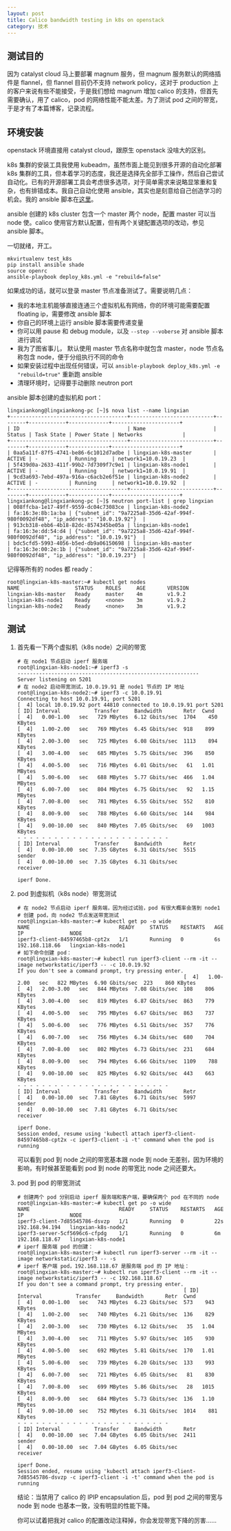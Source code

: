 ```yaml
---
layout: post
title: Calico bandwidth testing in k8s on openstack
category: 技术
---
```


## 测试目的

因为 catalyst cloud 马上要部署 magnum 服务，但 magnum 服务默认的网络插件是 flannel，但 flannel 目前仍不支持 network policy，这对于 production 上的客户来说有些不能接受，于是我们想给 magnum 增加 calico 的支持，但首先需要确认，用了 calico，pod 的网络性能不能太差。为了测试 pod 之间的带宽，于是才有了本篇博客，记录流程。

## 环境安装

openstack 环境直接用 catalyst cloud，跟原生 openstack 没啥大的区别。

k8s 集群的安装工具我使用 kubeadm，虽然市面上能见到很多开源的自动化部署 k8s 集群的工具，但本着学习的态度，我还是选择先全部手工操作，然后自己尝试自动化。已有的开源部署工具会考虑很多选项，对于简单需求来说略显笨重和复杂，也有排错成本。我自己自动化使用 ansible，其实也是刻意给自己创造学习的机会。我的 ansible 脚本在[这里](https://github.com/LingxianKong/kubernetes_study/tree/master/installation/ansible/version_1)。

ansible 创建的 k8s cluster 包含一个 master 两个 node，配置 master 可以当 node 使。calico 使用官方默认配置，但有两个关键配置选项的改动，参见 ansible 脚本。

一切就绪，开工。

```shell
mkvirtualenv test_k8s
pip install ansible shade
source openrc
ansible-playbook deploy_k8s.yml -e "rebuild=false"
```

如果成功的话，就可以登录 master 节点准备测试了。需要说明几点：

- 我的本地主机能够直接连通三个虚拟机私有网络，你的环境可能需要配置 floating ip，需要修改 ansible 脚本
- 你自己的环境上运行 ansible 脚本需要传递变量
- 你可以用 pause 和 debug module，以及 `--step --voberse` 对 ansible 脚本进行调试
- 我为了图省事儿， 默认使用 master 节点名称中就包含 master，node 节点名称包含 node，便于分组执行不同的命令
- 如果安装过程中出现任何错误，可以 `ansible-playbook deploy_k8s.yml -e "rebuild=true"` 重新跑 ansible
- 清理环境时，记得要手动删除 neutron port

ansible 脚本创建的虚拟机和 port：

```shell
lingxiankong@lingxiankong-pc [~]$ nova list --name lingxian
+--------------------------------------+---------------------------+--------+------------+-------------+----------------------+
| ID                                   | Name                      | Status | Task State | Power State | Networks             |
+--------------------------------------+---------------------------+--------+------------+-------------+----------------------+
| 0aa5a11f-87f5-4741-be86-6c1012d7adbe | lingxian-k8s-master       | ACTIVE | -          | Running     | network1=10.0.19.23  |
| 5f439d0a-2633-411f-99b2-7d7309f7c9e1 | lingxian-k8s-node1        | ACTIVE | -          | Running     | network1=10.0.19.91  |
| 9cd3a693-7ebd-497a-916a-c6acb2e6f51e | lingxian-k8s-node2        | ACTIVE | -          | Running     | network1=10.0.19.92  |
+--------------------------------------+---------------------------+--------+------------+-------------+----------------------+
lingxiankong@lingxiankong-pc [~]$ neutron port-list | grep lingxian
| 008ffcba-1e17-49ff-9559-dc04c73083ce | lingxian-k8s-node2               | fa:16:3e:8b:1a:ba | {"subnet_id": "9a7225a8-35d6-42af-994f-980f0092df48", "ip_address": "10.0.19.92"}  |
| 913cb318-ebb6-4b18-82dc-8574345be05a | lingxian-k8s-node1               | fa:16:3e:dd:54:d4 | {"subnet_id": "9a7225a8-35d6-42af-994f-980f0092df48", "ip_address": "10.0.19.91"}  |
| bdc5cfd5-5993-4056-b5ed-db9a06150698 | lingxian-k8s-master              | fa:16:3e:00:2e:1b | {"subnet_id": "9a7225a8-35d6-42af-994f-980f0092df48", "ip_address": "10.0.19.23"}  |
```

记得等所有的 nodes 都 ready：

```shell
root@lingxian-k8s-master:~# kubectl get nodes
NAME                  STATUS    ROLES     AGE       VERSION
lingxian-k8s-master   Ready     master    4m        v1.9.2
lingxian-k8s-node1    Ready     <none>    3m        v1.9.2
lingxian-k8s-node2    Ready     <none>    3m        v1.9.2
```

## 测试

1. 首先看一下两个虚拟机（k8s node）之间的带宽

   ```shell
   # 在 node1 节点启动 iperf 服务端
   root@lingxian-k8s-node1:~# iperf3 -s
   -----------------------------------------------------------
   Server listening on 5201
   # 在 node2 启动带宽测试，10.0.19.91 是 node1 节点的 IP 地址
   root@lingxian-k8s-node2:~# iperf3 -c 10.0.19.91
   Connecting to host 10.0.19.91, port 5201
   [  4] local 10.0.19.92 port 44810 connected to 10.0.19.91 port 5201
   [ ID] Interval           Transfer     Bandwidth       Retr  Cwnd
   [  4]   0.00-1.00   sec   729 MBytes  6.12 Gbits/sec  1704    450 KBytes
   [  4]   1.00-2.00   sec   769 MBytes  6.45 Gbits/sec  918    899 KBytes
   [  4]   2.00-3.00   sec   725 MBytes  6.08 Gbits/sec  1113    894 KBytes
   [  4]   3.00-4.00   sec   685 MBytes  5.75 Gbits/sec  396    850 KBytes
   [  4]   4.00-5.00   sec   716 MBytes  6.01 Gbits/sec   61   1.01 MBytes
   [  4]   5.00-6.00   sec   688 MBytes  5.77 Gbits/sec  466   1.04 MBytes
   [  4]   6.00-7.00   sec   804 MBytes  6.75 Gbits/sec   92   1.15 MBytes
   [  4]   7.00-8.00   sec   781 MBytes  6.55 Gbits/sec  552    810 KBytes
   [  4]   8.00-9.00   sec   788 MBytes  6.60 Gbits/sec  144    984 KBytes
   [  4]   9.00-10.00  sec   840 MBytes  7.05 Gbits/sec   69   1003 KBytes
   - - - - - - - - - - - - - - - - - - - - - - - - -
   [ ID] Interval           Transfer     Bandwidth       Retr
   [  4]   0.00-10.00  sec  7.35 GBytes  6.31 Gbits/sec  5515             sender
   [  4]   0.00-10.00  sec  7.35 GBytes  6.31 Gbits/sec                  receiver

   iperf Done.
   ```

2. pod 到虚拟机（k8s node）带宽测试

   ```shell
   # 在 node2 节点启动 iperf 服务端，因为经过试验，pod 有很大概率会落到 node1
   # 创建 pod，向 node2 节点发送带宽测试
   root@lingxian-k8s-master:~# kubectl get po -o wide
   NAME                             READY     STATUS    RESTARTS   AGE       IP               NODE
   iperf3-client-84597465b8-cpt2x   1/1       Running   0          6s        192.168.118.66   lingxian-k8s-node1
   # 如下命令创建 pod：
   root@lingxian-k8s-master:~# kubectl run iperf3-client --rm -it --image networkstatic/iperf3 -- -c 10.0.19.92
   If you don't see a command prompt, try pressing enter.
                                                         [  4]   1.00-2.00   sec   822 MBytes  6.90 Gbits/sec  223    860 KBytes
   [  4]   2.00-3.00   sec   844 MBytes  7.08 Gbits/sec  108    806 KBytes
   [  4]   3.00-4.00   sec   819 MBytes  6.87 Gbits/sec  863    779 KBytes
   [  4]   4.00-5.00   sec   795 MBytes  6.67 Gbits/sec  863    737 KBytes
   [  4]   5.00-6.00   sec   776 MBytes  6.51 Gbits/sec  357    776 KBytes
   [  4]   6.00-7.00   sec   756 MBytes  6.34 Gbits/sec  680    704 KBytes
   [  4]   7.00-8.00   sec   802 MBytes  6.73 Gbits/sec  231    684 KBytes
   [  4]   8.00-9.00   sec   794 MBytes  6.66 Gbits/sec  1109    788 KBytes
   [  4]   9.00-10.00  sec   825 MBytes  6.92 Gbits/sec  443    663 KBytes
   - - - - - - - - - - - - - - - - - - - - - - - - -
   [ ID] Interval           Transfer     Bandwidth       Retr
   [  4]   0.00-10.00  sec  7.81 GBytes  6.71 Gbits/sec  5997             sender
   [  4]   0.00-10.00  sec  7.81 GBytes  6.71 Gbits/sec                  receiver

   iperf Done.
   Session ended, resume using 'kubectl attach iperf3-client-84597465b8-cpt2x -c iperf3-client -i -t' command when the pod is running
   ```

   可以看到 pod 到 node 之间的带宽基本跟 node 到 node 无差别，因为环境的影响，有时候甚至能看到 pod 到 node 的带宽比 node 之间还要大。

3. pod 到 pod 的带宽测试

   ```shell
   # 创建两个 pod 分别启动 iperf 服务端和客户端，要确保两个 pod 在不同的 node
   root@lingxian-k8s-master:~# kubectl get po -o wide
   NAME                             READY     STATUS    RESTARTS   AGE       IP               NODE
   iperf3-client-7d85545786-dsvzp   1/1       Running   0          22s       192.168.94.194   lingxian-k8s-node2
   iperf3-server-5cf5696c6-cfpdg    1/1       Running   0          6m        192.168.118.67   lingxian-k8s-node1
   # iperf 服务端 pod 的创建：
   root@lingxian-k8s-master:~# kubectl run iperf3-server --rm -it --image networkstatic/iperf3 -- -s
   # iperf 客户端 pod，192.168.118.67 是服务端 pod 的 IP 地址：
   root@lingxian-k8s-master:~# kubectl run iperf3-client --rm -it --image networkstatic/iperf3 -- -c 192.168.118.67
   If you don't see a command prompt, try pressing enter.
                                                         [ ID] Interval           Transfer     Bandwidth       Retr  Cwnd
   [  4]   0.00-1.00   sec   743 MBytes  6.23 Gbits/sec  573    943 KBytes
   [  4]   1.00-2.00   sec   740 MBytes  6.21 Gbits/sec  136    829 KBytes
   [  4]   2.00-3.00   sec   730 MBytes  6.12 Gbits/sec   35   1.04 MBytes
   [  4]   3.00-4.00   sec   711 MBytes  5.97 Gbits/sec  105    930 KBytes
   [  4]   4.00-5.00   sec   692 MBytes  5.81 Gbits/sec  170   1.01 MBytes
   [  4]   5.00-6.00   sec   739 MBytes  6.20 Gbits/sec  133    993 KBytes
   [  4]   6.00-7.00   sec   721 MBytes  6.05 Gbits/sec   81    830 KBytes
   [  4]   7.00-8.00   sec   699 MBytes  5.86 Gbits/sec   28   1015 KBytes
   [  4]   8.00-9.00   sec   684 MBytes  5.73 Gbits/sec  136   1.10 MBytes
   [  4]   9.00-10.00  sec   752 MBytes  6.31 Gbits/sec  1014    881 KBytes
   - - - - - - - - - - - - - - - - - - - - - - - - -
   [ ID] Interval           Transfer     Bandwidth       Retr
   [  4]   0.00-10.00  sec  7.04 GBytes  6.05 Gbits/sec  2411             sender
   [  4]   0.00-10.00  sec  7.04 GBytes  6.05 Gbits/sec                  receiver

   iperf Done.
   Session ended, resume using 'kubectl attach iperf3-client-7d85545786-dsvzp -c iperf3-client -i -t' command when the pod is running
   ```

   结论：当禁用了 calico 的 IPIP encapsulation 后，pod 到 pod 之间的带宽与 node 到 node 也基本一致，没有明显的性能下降。

   你可以试着把我对 calico 的配置改动注释掉，你会发现带宽下降的厉害……